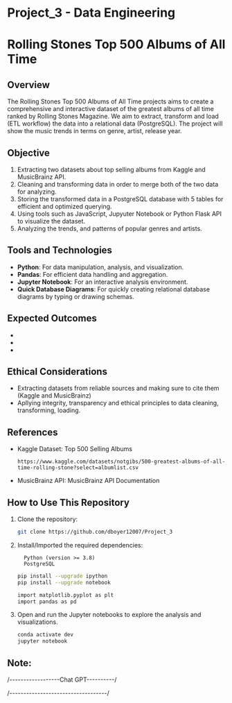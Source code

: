 # Project_3 - Data Engineering

# Rolling Stones Top 500 Albums of All Time

## Overview
The Rolling Stones Top 500 Albums of All Time projects aims to create a comprehensive and interactive dataset of the greatest albums of all time ranked by Rolling Stones Magazine. We aim to extract, transform and load (ETL workflow) the data into a relational data (PostgreSQL). The project will show the music trends in terms on genre, artist, release year.

## Objective
1. Extracting two datasets about top selling albums from Kaggle and MusicBrainz API. 
2. Cleaning and transforming data in order to merge both of the two data for analyzing.
3. Storing the transformed data in a PostgreSQL database with 5 tables for efficient and optimized querying.
4. Using tools such as JavaScript, Jupyuter Notebook or Python Flask API to visualize the dataset.
5. Analyzing the trends, and patterns of popular genres and artists.

## Tools and Technologies
- **Python**: For data manipulation, analysis, and visualization.
- **Pandas**: For efficient data handling and aggregation.
- **Jupyter Notebook**: For an interactive analysis environment.
- **Quick Database Diagrams**: For quickly creating relational database diagrams by typing or drawing schemas.

## Expected Outcomes

- 
- 
- 
## Ethical Considerations
- Extracting datasets from reliable sources and making sure to cite them (Kaggle and MusicBrainz)
- Apllying integrity, transparency and ethical principles to data cleaning, transforming, loading.

## References
- Kaggle Dataset: Top 500 Selling Albums
  ```Link
  https://www.kaggle.com/datasets/notgibs/500-greatest-albums-of-all-time-rolling-stone?select=albumlist.csv
  ```
- MusicBrainz API: MusicBrainz API Documentation


## How to Use This Repository
1. Clone the repository:
    ```bash
    git clone https://github.com/dboyer12007/Project_3
    
    ```
2. Install/Imported the required dependencies:
   ```
     Python (version >= 3.8)
     PostgreSQL
   ```
    ```bash
    pip install --upgrade ipython
    pip install --upgrade notebook

    import matplotlib.pyplot as plt
    import pandas as pd
    ```
3. Open and run the Jupyter notebooks to explore the analysis and visualizations.
    ```bash
    conda activate dev
    jupyter notebook
    ```

## Note:


/------------------Chat GPT----------/



/-----------------------------------/


